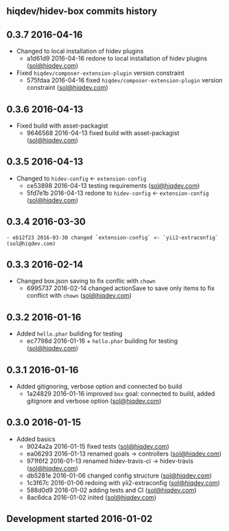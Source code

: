 hiqdev/hidev-box commits history
--------------------------------

## 0.3.7 2016-04-16

- Changed to local installation of hidev plugins
    - a1d61d9 2016-04-16 redone to local installation of hidev plugins (sol@hiqdev.com)
- Fixed `hiqdev/composer-extension-plugin` version constraint
    - 575fdaa 2016-04-16 fixed `hiqdev/composer-extension-plugin` version constraint (sol@hiqdev.com)

## 0.3.6 2016-04-13

- Fixed build with asset-packagist
    - 9646568 2016-04-13 fixed build with asset-packagist (sol@hiqdev.com)

## 0.3.5 2016-04-13

- Changed to `hidev-config` <- `extension-config`
    - ce53898 2016-04-13 testing requirements (sol@hiqdev.com)
    - 5fd7e1b 2016-04-13 redone to `hidev-config` <- `extension-config` (sol@hiqdev.com)

## 0.3.4 2016-03-30

    - eb12f23 2016-03-30 changed `extension-config` <- `yii2-extraconfig` (sol@hiqdev.com)

## 0.3.3 2016-02-14

- Changed box.json saving to fix conflic with `chown`
    - 6995737 2016-02-14 changed actionSave to save only items to fix conflict with `chown` (sol@hiqdev.com)

## 0.3.2 2016-01-16

- Added `hello.phar` building for testing
    - ec7798d 2016-01-16 + `hello.phar` building for testing (sol@hiqdev.com)

## 0.3.1 2016-01-16

- Added gitignoring, verbose option and connected bo build
    - 1a24829 2016-01-16 improved `box` goal: connected to build, added gitignore and verbose option (sol@hiqdev.com)

## 0.3.0 2016-01-15

- Added basics
    - 9024a2a 2016-01-15 fixed tests (sol@hiqdev.com)
    - ea06293 2016-01-13 renamed goals -> controllers (sol@hiqdev.com)
    - 971f6f2 2016-01-13 renamed hidev-travis-ci -> hidev-travis (sol@hiqdev.com)
    - db5281e 2016-01-06 changed config structure (sol@hiqdev.com)
    - 1c3f67c 2016-01-06 redoing with yii2-extraconfig (sol@hiqdev.com)
    - 588d0d9 2016-01-02 adding tests and CI (sol@hiqdev.com)
    - 8ac6dca 2016-01-02 inited (sol@hiqdev.com)

## Development started 2016-01-02

